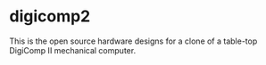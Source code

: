 digicomp2
=========

This is the open source hardware designs for a clone of a table-top DigiComp II mechanical computer.